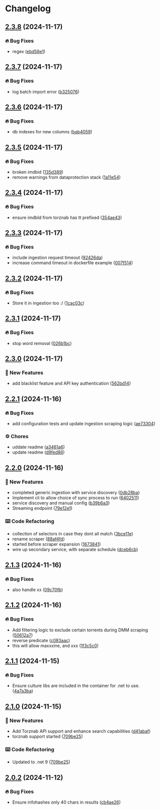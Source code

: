 # Changelog

## [2.3.8](https://github.com/iPromKnight/zilean/compare/v2.3.7...v2.3.8) (2024-11-17)


### 🔥 Bug Fixes

* regex ([ebd58e1](https://github.com/iPromKnight/zilean/commit/ebd58e1ce4fba27df12392eed04421077812ff5e))

## [2.3.7](https://github.com/iPromKnight/zilean/compare/v2.3.6...v2.3.7) (2024-11-17)


### 🔥 Bug Fixes

* log batch import error ([b325076](https://github.com/iPromKnight/zilean/commit/b325076593e877343efbf360a8cb982d79e5bb75))

## [2.3.6](https://github.com/iPromKnight/zilean/compare/v2.3.5...v2.3.6) (2024-11-17)


### 🔥 Bug Fixes

* db indexes for new columns ([bab4059](https://github.com/iPromKnight/zilean/commit/bab405917d3d27cf8eab53bee3040b3b63fd58fb))

## [2.3.5](https://github.com/iPromKnight/zilean/compare/v2.3.4...v2.3.5) (2024-11-17)


### 🔥 Bug Fixes

* broken imdbid ([135d389](https://github.com/iPromKnight/zilean/commit/135d389b9fc50c4d7082f66643a1f8ac3be59052))
* remove warnings from dataprotection stack ([1a11e54](https://github.com/iPromKnight/zilean/commit/1a11e5414e5002a181b8377ea95d4f56b83a06ce))

## [2.3.4](https://github.com/iPromKnight/zilean/compare/v2.3.3...v2.3.4) (2024-11-17)


### 🔥 Bug Fixes

* ensure imdbId from torznab has tt prefixed ([354ae43](https://github.com/iPromKnight/zilean/commit/354ae43a56e45285183031eb3ec7477c86888ffe))

## [2.3.3](https://github.com/iPromKnight/zilean/compare/v2.3.2...v2.3.3) (2024-11-17)


### 🔥 Bug Fixes

* include ingestion request timeout ([92426da](https://github.com/iPromKnight/zilean/commit/92426da0af85f6595e1886576615664ee525b75c))
* increase command timeout in dockerfile example ([007f514](https://github.com/iPromKnight/zilean/commit/007f514097afb386ca2d5da7ccbfda3c8f121e68))

## [2.3.2](https://github.com/iPromKnight/zilean/compare/v2.3.1...v2.3.2) (2024-11-17)


### 🔥 Bug Fixes

* Store it in ingestion too :/ ([1cac03c](https://github.com/iPromKnight/zilean/commit/1cac03c726e8f28a1e5ca1fb0f4b1127cdfd0485))

## [2.3.1](https://github.com/iPromKnight/zilean/compare/v2.3.0...v2.3.1) (2024-11-17)


### 🔥 Bug Fixes

* stop word removal ([026b1bc](https://github.com/iPromKnight/zilean/commit/026b1bc67bc95df3784b56943b357842c9582b34))

## [2.3.0](https://github.com/iPromKnight/zilean/compare/v2.2.1...v2.3.0) (2024-11-17)


### 🚀 New Features

* add blacklist feature and API key authentication ([562bd14](https://github.com/iPromKnight/zilean/commit/562bd1433aa741c13e417a1608a628ee7093a0e6))

## [2.2.1](https://github.com/iPromKnight/zilean/compare/v2.2.0...v2.2.1) (2024-11-16)


### 🔥 Bug Fixes

* add configuration tests and update ingestion scraping logic ([ae73304](https://github.com/iPromKnight/zilean/commit/ae73304a6713fec098bcc5a39b5d5b088ca68e6b))


### ⚙️ Chores

* uddate readme ([a3461a6](https://github.com/iPromKnight/zilean/commit/a3461a606e5ff6cbad90bf6b33acaefe9c7cb831))
* update readme ([d9fed86](https://github.com/iPromKnight/zilean/commit/d9fed86a5382e7a5030811f157adbf8d908dabe0))

## [2.2.0](https://github.com/iPromKnight/zilean/compare/v2.1.3...v2.2.0) (2024-11-16)


### 🚀 New Features

* completed generic ingestion with service discovery ([0db28ba](https://github.com/iPromKnight/zilean/commit/0db28bad3c60308beb1942f18884b1c816518b55))
* Implement cli to allow choice of sync process to run ([6402511](https://github.com/iPromKnight/zilean/commit/6402511c44d9fe00f53785e597956c182a77221b))
* service discovery and manual config ([b39b6a3](https://github.com/iPromKnight/zilean/commit/b39b6a36b57df5be350cdf3905492f64a93a3626))
* Streaming endpoint ([79e12e1](https://github.com/iPromKnight/zilean/commit/79e12e155eec9fb2f541dbe841689eb02e477b0c))


### ⌨️ Code Refactoring

* collection of selectors in case they dont all match ([3bce11e](https://github.com/iPromKnight/zilean/commit/3bce11ec8bedd34eae66dc6c8f381485a0fcffc5))
* rename scraper ([88af4fd](https://github.com/iPromKnight/zilean/commit/88af4fd2ab652f34b129e13b2748327892679af5))
* started before scraper expansion ([1673841](https://github.com/iPromKnight/zilean/commit/16738410743b6e689aaf03c136d60c578cbabfc3))
* wire up secondary service, with separate schedule ([dceb6cb](https://github.com/iPromKnight/zilean/commit/dceb6cba9d205eb82ed8a680e1eac3d5e73159a5))

## [2.1.3](https://github.com/iPromKnight/zilean/compare/v2.1.2...v2.1.3) (2024-11-16)


### 🔥 Bug Fixes

* also handle xx ([09c70fb](https://github.com/iPromKnight/zilean/commit/09c70fbf0ed34e4f314c9928bbce8d13a89a9176))

## [2.1.2](https://github.com/iPromKnight/zilean/compare/v2.1.1...v2.1.2) (2024-11-16)


### 🔥 Bug Fixes

* Add filtering logic to exclude certain torrents during DMM scraping ([50612a7](https://github.com/iPromKnight/zilean/commit/50612a7d1467e9b47289882b762f658f4c09c5c6))
* reverse predicate ([c083aac](https://github.com/iPromKnight/zilean/commit/c083aacb999121b9d341cce0a0ab65e0a0d2fe9a))
* this will allow maxxxine, and xxx ([1f3c5c0](https://github.com/iPromKnight/zilean/commit/1f3c5c05f9979128a5cc49c9de72990550c87aa8))

## [2.1.1](https://github.com/iPromKnight/zilean/compare/v2.1.0...v2.1.1) (2024-11-15)


### 🔥 Bug Fixes

* Ensure culture libs are included in the container for .net to use. ([4a7a3ba](https://github.com/iPromKnight/zilean/commit/4a7a3ba46ba97f181d3fb8353d8db412e7bd2f06))

## [2.1.0](https://github.com/iPromKnight/zilean/compare/v2.0.2...v2.1.0) (2024-11-15)


### 🚀 New Features

* Add Torznab API support and enhance search capabilities ([d41abaf](https://github.com/iPromKnight/zilean/commit/d41abaf105fd3efe4e6e93e3e0fd0211cce66d33))
* torznab support started ([709be25](https://github.com/iPromKnight/zilean/commit/709be255de892677fa3155decb61eb81018e3991))


### ⌨️ Code Refactoring

* Updated to .net 9 ([709be25](https://github.com/iPromKnight/zilean/commit/709be255de892677fa3155decb61eb81018e3991))

## [2.0.2](https://github.com/iPromKnight/zilean/compare/v2.0.1...v2.0.2) (2024-11-12)


### 🔥 Bug Fixes

* Ensure infohashes only 40 chars in results ([cb4ae26](https://github.com/iPromKnight/zilean/commit/cb4ae26b60a08a083175810fdbe4e2c630fed674))
